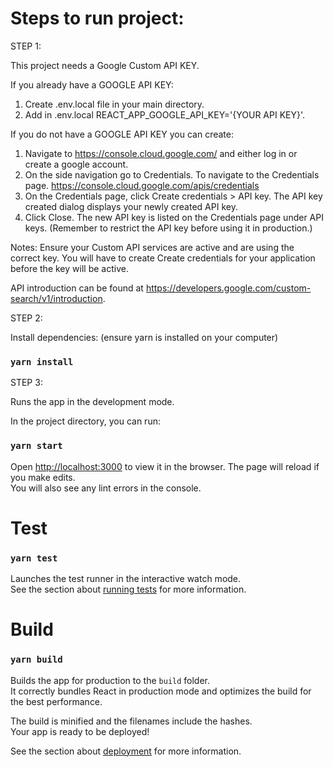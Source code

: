 # Steps to run project:

STEP 1:

This project needs a Google Custom API KEY.

If you already have a GOOGLE API KEY:

1. Create .env.local file in your main directory.
2. Add in .env.local REACT_APP_GOOGLE_API_KEY='{YOUR API KEY}'.

If you do not have a GOOGLE API KEY you can create:

1. Navigate to https://console.cloud.google.com/ and either log in or create a google account.
2. On the side navigation go to Credentials. To navigate to the Credentials page. https://console.cloud.google.com/apis/credentials
3. On the Credentials page, click Create credentials > API key. The API key created dialog displays your newly created API key.
4. Click Close. The new API key is listed on the Credentials page under API keys. (Remember to restrict the API key before using it in production.)

Notes:
Ensure your Custom API services are active and are using the correct key.
You will have to create Create credentials for your application before the key will be active.

API introduction can be found at https://developers.google.com/custom-search/v1/introduction.

STEP 2:

Install dependencies: (ensure yarn is installed on your computer)

### `yarn install`

STEP 3:

Runs the app in the development mode.

In the project directory, you can run:

### `yarn start`

Open [http://localhost:3000](http://localhost:3000) to view it in the browser.
The page will reload if you make edits.\
You will also see any lint errors in the console.

# Test

### `yarn test`

Launches the test runner in the interactive watch mode.\
See the section about [running tests](https://facebook.github.io/create-react-app/docs/running-tests) for more information.

# Build

### `yarn build`

Builds the app for production to the `build` folder.\
It correctly bundles React in production mode and optimizes the build for the best performance.

The build is minified and the filenames include the hashes.\
Your app is ready to be deployed!

See the section about [deployment](https://facebook.github.io/create-react-app/docs/deployment) for more information.
